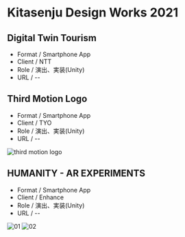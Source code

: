 
# Kitasenju Design Works 2021


## Digital Twin Tourism

* Format / Smartphone App
* Client / NTT
* Role / 演出、実装(Unity)
* URL / --

## Third Motion Logo

* Format / Smartphone App
* Client / TYO
* Role / 演出、実装(Unity)
* URL / --


![third motion logo](https://kitasenjudesign.github.io/img/third.png)

## HUMANITY - AR EXPERIMENTS

* Format / Smartphone App
* Client / Enhance
* Role / 演出、実装(Unity)
* URL / --

![01](https://kitasenjudesign.github.io/ar/humanity/img/humanity01.png)
![02](https://kitasenjudesign.github.io/ar/humanity/img/humanity02.png)
